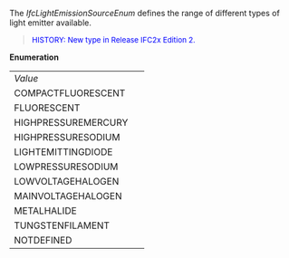 The _IfcLightEmissionSourceEnum_ defines the range of different types of light emitter available.

> <font color="#0000FF" size="-1"> HISTORY: New type in Release IFC2x
		  Edition 2. </font>
> 


**Enumeration**

<table> 
		<tr> 
		  <td><i>Value</i></td> 
		  <td><i>&nbsp;</i></td> 
		</tr> 
		<tr> 
		  <td>COMPACTFLUORESCENT</td> 
		  <td>&nbsp;</td> 
		</tr> 
		<tr> 
		  <td>FLUORESCENT</td> 
		  <td>&nbsp;</td> 
		</tr> 
		<tr> 
		  <td>HIGHPRESSUREMERCURY</td> 
		  <td>&nbsp;</td> 
		</tr> 
		<tr> 
		  <td>HIGHPRESSURESODIUM</td> 
		  <td>&nbsp;</td> 
		</tr> 
		<tr> 
		  <td>LIGHTEMITTINGDIODE</td> 
		  <td>&nbsp;</td> 
		</tr> 
		<tr> 
		  <td>LOWPRESSURESODIUM</td> 
		  <td>&nbsp;</td> 
		</tr> 
		<tr> 
		  <td>LOWVOLTAGEHALOGEN</td> 
		  <td>&nbsp;</td> 
		</tr> 
		<tr> 
		  <td>MAINVOLTAGEHALOGEN</td> 
		  <td>&nbsp;</td> 
		</tr> 
		<tr> 
		  <td>METALHALIDE</td> 
		  <td>&nbsp;</td> 
		</tr> 
		<tr> 
		  <td>TUNGSTENFILAMENT</td> 
		  <td>&nbsp;</td> 
		</tr> 
		<tr> 
		  <td>NOTDEFINED</td> 
		  <td>&nbsp;</td> 
		</tr> 
	 </table>